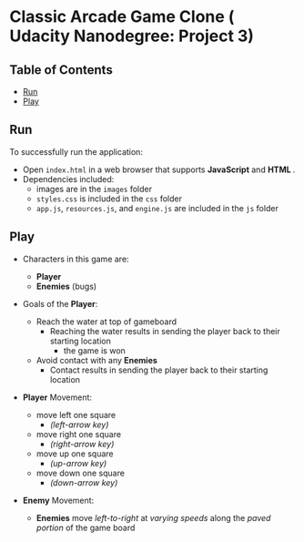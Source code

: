 # Classic Arcade Game Clone ( Udacity Nanodegree: Project 3)
## Table of Contents
- [Run](#run)
- [Play](#play)
## Run
To successfully run the application:
 - Open `index.html` in a web browser that supports __JavaScript__ and __HTML <canvas>__.
 - Dependencies included:
   - images are in the `images` folder
   - `styles.css` is included in the `css` folder
   - `app.js`, `resources.js`, and `engine.js` are included in the `js` folder

## Play
- Characters in this game are:

  - __Player__
  - __Enemies__ (bugs)

- Goals of the __Player__:
  - Reach the water at top of gameboard
    - Reaching the water results in sending the player back to their starting location
      - the game is won
  - Avoid contact with any __Enemies__
    - Contact results in sending the player back to their starting location

- __Player__ Movement:
  - move left one square  
    - _(left-arrow key)_
  - move right one square
    - _(right-arrow key)_
  - move up one square
    - _(up-arrow key)_
  - move down one square
    - _(down-arrow key)_

- __Enemy__ Movement:
  - __Enemies__ move _left-to-right_ at _varying speeds_ along the _paved portion_ of the game board
